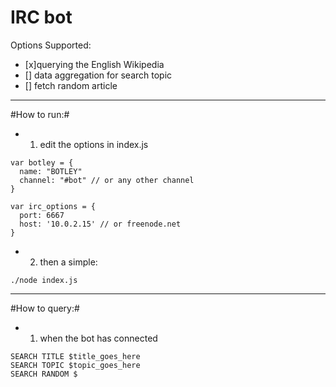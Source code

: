**IRC bot**
==========
Options Supported:
- [x]querying the English Wikipedia
- [] data aggregation for search topic
- [] fetch random article

---
#How to run:#

- 1) edit the options in index.js
```
var botley = {
  name: "BOTLEY"
  channel: "#bot" // or any other channel
}

var irc_options = {
  port: 6667
  host: '10.0.2.15' // or freenode.net
}
```

- 2) then a simple:
```
./node index.js
```

---
#How to query:#
- 1) when the bot has connected
```
SEARCH TITLE $title_goes_here
SEARCH TOPIC $topic_goes_here
SEARCH RANDOM $
```

